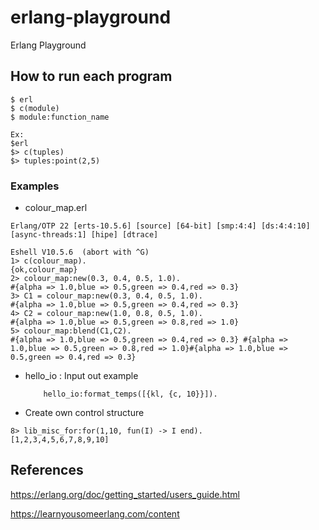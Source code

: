 # erlang-playground
Erlang Playground

## How to run each program

```
$ erl
$ c(module)
$ module:function_name

Ex:
$erl
$> c(tuples)
$> tuples:point(2,5)
```

### Examples

- colour_map.erl

```
Erlang/OTP 22 [erts-10.5.6] [source] [64-bit] [smp:4:4] [ds:4:4:10] [async-threads:1] [hipe] [dtrace]

Eshell V10.5.6  (abort with ^G)
1> c(colour_map).
{ok,colour_map}
2> colour_map:new(0.3, 0.4, 0.5, 1.0).
#{alpha => 1.0,blue => 0.5,green => 0.4,red => 0.3}
3> C1 = colour_map:new(0.3, 0.4, 0.5, 1.0).
#{alpha => 1.0,blue => 0.5,green => 0.4,red => 0.3}
4> C2 = colour_map:new(1.0, 0.8, 0.5, 1.0).
#{alpha => 1.0,blue => 0.5,green => 0.8,red => 1.0}
5> colour_map:blend(C1,C2).
#{alpha => 1.0,blue => 0.5,green => 0.4,red => 0.3} #{alpha => 1.0,blue => 0.5,green => 0.8,red => 1.0}#{alpha => 1.0,blue => 0.5,green => 0.4,red => 0.3}
```

- hello_io : Input out example
    ```
        hello_io:format_temps([{kl, {c, 10}}]).
    ```

- Create own control structure

```
8> lib_misc_for:for(1,10, fun(I) -> I end).
[1,2,3,4,5,6,7,8,9,10]
```

## References

https://erlang.org/doc/getting_started/users_guide.html

https://learnyousomeerlang.com/content

